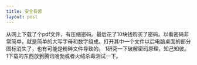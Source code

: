 ```yaml
---
title: 安全有感
layout: post
---
```

从网上下载了个pdf文件，有压缩密码。最后花了10块钱购买了密码。以看密码非常简单，就是简单的大写字母和数字组成。打开其中一个文件以后电脑桌面的部分图标消失了，也有可能是粉碎文件导致的。
    1研究一下破解密码原理，知己知彼。
    1下载的东西放到腾讯哈勃或者火绒杀毒测试一下。